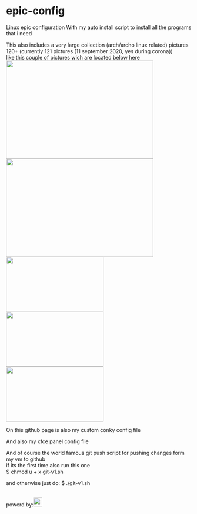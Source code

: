 # epic-config
Linux epic configuration
With my auto install script to install all the programs that i need

This also includes a very large collection (arch/archo linux related) pictures 120+ (currently 121 pictures (11 september 2020, yes during corona))<br>
like this couple of pictures wich are located below here<br>
<class id="pictures" align="center">
<img src="https://github.com/101br03k/linux-config/blob/master/images/180713.jpg" width="400" height="266">
<img src="https://github.com/101br03k/linux-config/blob/master/images/180675.jpg" width="400" height="266"><br>
<img src="https://github.com/101br03k/linux-config/blob/master/images/180683.jpg" width="265" height="149">
<img src="https://github.com/101br03k/linux-config/blob/master/images/180678.jpg" width="265" height="149">
<img src="https://github.com/101br03k/linux-config/blob/master/images/180690.jpg" width="265" height="149">
</class>

On this github page is also my custom conky config file

And also my xfce panel config file

And of course the world famous git push script for pushing changes form my vm to github<br>
if its the first time also run this one<br>
$ chmod u + x git-v1.sh

and otherwise just do:
$ ./git-v1.sh

<br>
powerd by:<img src="https://github.com/favicon.ico" width="24" height="24">
